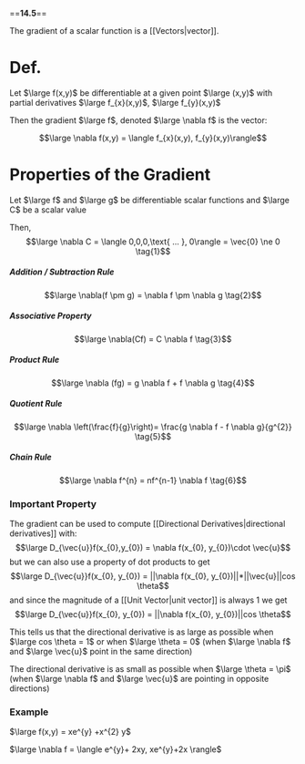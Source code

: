 ==**14.5**==

The gradient of a scalar function is a [[Vectors|vector]].

# Def.

Let $\large f(x,y)$  be differentiable at a given point $\large (x,y)$ 
with partial derivatives $\large f_{x}(x,y)$, $\large f_{y}(x,y)$

Then the gradient $\large f$, denoted $\large \nabla f$ is the vector:

$$\large \nabla f(x,y) = \langle f_{x}(x,y), f_{y}(x,y)\rangle$$


# Properties of the Gradient

Let $\large f$ and $\large g$ be  differentiable scalar functions and $\large C$ be a scalar value

Then,
$$\large \nabla C = \langle 0,0,0,\text{ ... }, 0\rangle = \vec{0} \ne 0 \tag{1}$$
##### Addition / Subtraction Rule
$$\large \nabla(f \pm g) = \nabla f \pm \nabla g \tag{2}$$
##### Associative Property
$$\large \nabla(Cf) = C \nabla f \tag{3}$$
##### Product Rule
$$\large \nabla (fg) = g \nabla f + f \nabla g \tag{4}$$
##### Quotient Rule
$$\large \nabla \left(\frac{f}{g}\right)= \frac{g \nabla f - f \nabla g}{g^{2}} \tag{5}$$
##### Chain Rule
$$\large \nabla f^{n} = nf^{n-1} \nabla f \tag{6}$$

### Important Property
The gradient can be used to compute [[Directional Derivatives|directional derivatives]] with:
$$\large D_{\vec{u}}f(x_{0},y_{0}) = \nabla f(x_{0}, y_{0})\cdot \vec{u}$$
but we can also use a property of dot products to get
$$\large D_{\vec{u}}f(x_{0}, y_{0})  = ||\nabla f(x_{0}, y_{0})||*||\vec{u}||cos \theta$$
and since the magnitude of a [[Unit Vector|unit vector]] is always 1 we get
$$\large D_{\vec{u}}f(x_{0}, y_{0})  = ||\nabla f(x_{0}, y_{0})||cos \theta$$

This tells us that the directional derivative is as large as possible when $\large cos \theta = 1$ or when $\large \theta = 0$ (when $\large \nabla f$ and $\large \vec{u}$ point in the same direction)

The directional derivative is as small as possible when $\large \theta = \pi$ (when $\large \nabla f$ and $\large \vec{u}$ are pointing in opposite directions) 

### Example

$\large f(x,y) = xe^{y} +x^{2} y$

$\large \nabla f = \langle e^{y}+ 2xy, xe^{y}+2x \rangle$
